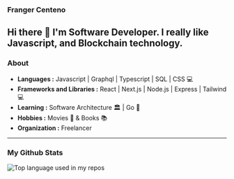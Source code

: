### Franger Centeno 

Hi there 👋 I'm Software Developer. I really like Javascript, and Blockchain technology.
---------------------------------------------------------------------------------------------------------------------------------------------------------------------------------
### About
	
-  **Languages :** Javascript | Graphql | Typescript | SQL | CSS 💻
-  **Frameworks and Libraries :** React | Next.js | Node.js | Express | Tailwind  💻
-  **Learning :** Software Architecture 🏛️ | Go 🏃
-  **Hobbies :** Movies 🎥 & Books 📚
-  **Organization :** Freelancer

---------------------------------------------------------------------------------------------------------------------------------------------------------------------------------

### My Github Stats

<img width="" src="https://github-readme-stats.vercel.app/api/top-langs/?username=frangercenteno" alt="Top language used in my repos" />


